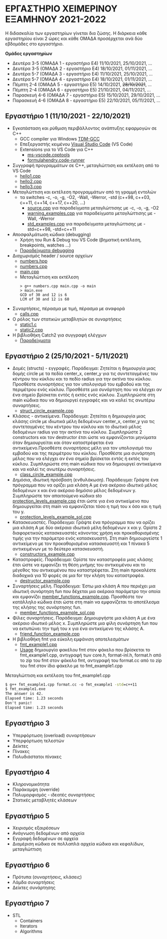 # ΕΡΓΑΣΤΗΡΙΟ ΧΕΙΜΕΡΙΝΟΥ ΕΞΑΜΗΝΟΥ 2021-2022

Η διδασκαλία των εργαστηρίων γίνεται δια ζώσης. Η διάρκεια κάθε εργαστηρίου είναι 2 ώρες και κάθε ΟΜΑΔΑ προσέρχεται ανά δύο εβδομάδες στο εργαστήριο. 

**Ομάδες εργαστηρίων**

* Δευτέρα 3-5 (ΟΜΑΔΑ 1 - εργαστήριο Ε4) 11/10/2021, 25/10/2021, ...
* Δευτέρα 3-5 (ΟΜΑΔΑ 2 - εργαστήριο Ε4) 18/10/2021, 01/11/2021, ...
* Δευτέρα 5-7 (ΟΜΑΔΑ 3 - εργαστήριο Ε4) 11/10/2021, 25/10/2021, ...
* Δευτέρα 5-7 (ΟΜΑΔΑ 4 - εργαστήριο Ε4) 18/10/2021, 01/11/2021, ...
* Πέμπτη 2-4 (ΟΜΑΔΑ 5 - εργαστήριο Ε5)  14/10/2021, ~~28/10/2021~~, ...
* Πέμπτη 2-4 (ΟΜΑΔΑ 6 - εργαστήριο Ε5) 21/10/2021, 04/11/2021, ...
* Παρασκευή 4-6 (ΟΜΑΔΑ 7 - εργαστήριο Ε5) 15/10/2021, 29/10/2021, ...
* Παρασκευή 4-6 (ΟΜΑΔΑ 8 - εργαστήριο Ε5) 22/10/2021, 05/11/2021, ...

## Εργαστήριο 1 (11/10/2021 - 22/10/2021)

* Εγκατάσταση και ρύθμιση περιβάλλοντος ανάπτυξης εφαρμογών σε C++
  * GCC compiler για Windows [TDM-GCC](https://jmeubank.github.io/tdm-gcc/)
  * Επεξεργαστής κειμένου [Visual Studio Code](https://code.visualstudio.com/) (VS Code)
  * Extensions για το VS Code για C++
    * [ms-vscode.cpptools](https://marketplace.visualstudio.com/items?itemName=ms-vscode.cpptools)
    * [formulahendry.code-runner](https://marketplace.visualstudio.com/items?itemName=formulahendry.code-runner)
* Συγγραφή προγραμμάτων σε C++, μεταγλώττιση και εκτέλεση από το VS Code
  * [hello1.cpp](./../cpp_playground/ex001/hello1.cpp)
  * [hello2.cpp](./../cpp_playground/ex001/hello2.cpp)
  * [hello3.cpp](./../cpp_playground/ex001/hello3.cpp)
* Μεταγλώττιση και εκτέλεση προγραμμάτων από τη γραμμή εντολών
  * τα switches -c, -o, -g, -O2, -Wall, -Werror, -std (c++98, c++03, c++11, c++14, c++17, c++20, ...)
    * [source.cpp](./lab01/source.cpp) για παραδείγματα μεταγλώττισης με -c, -o, -g, -O2
    * [warning_examples.cpp](./lab01/warning_examples.cpp) για παραδείγματα μεταγλώττισης με -Wall, -Werror
    * [std_examples.cpp](./lab01/std_examples.cpp) για παραδείγματα μεταγλώττισης με -std=c++98, -std=c++11
* Αποσφαλμάτωση κώδικα (debugging)
  * Χρήση του Run & Debug του VS Code (βηματική εκτέλεση, breakpoints, watches ...)
  * [Παραδείγματα debugging](../various/DEBUG_EXAMPLES/README.md)
* Διαχωρισμός header / source αρχείων
  * [numbers.hpp](./../cpp_playground/ex110/numbers.hpp)
  * [numbers.cpp](./../cpp_playground/ex110/numbers.cpp)
  * [main.cpp](./../cpp_playground/ex110/main.cpp)
  * Μεταγλώττιση και εκτέλεση
    ```
    > g++ numbers.cpp main.cpp -o main
    > main.exe
    GCD of 30 and 12 is 6
    LCM of 30 and 12 is 60
    ```
* Συναρτήσεις, πέρασμα με τιμή, πέρασμα με αναφορά
  * [calls.cpp](./../cpp_playground/ex001/calls.cpp)
* Ο ρόλος των στατικών μεταβλητών σε συναρτήσεις
  * [static1.c](./../cpp_playground/ex013/static1.c)
  * [static2.cpp](./../cpp_playground/ex013/static2.cpp)
* Η βιβλιοθήκη Catch2 για συγγραφή ελέγχων
  * [Παραδείγματα](../catch2_examples/README.md) 

## Εργαστήριο 2 (25/10/2021 - 5/11/2021)

* Δομές (structs) - εγγραφές. Παράδειγμα: Ζητείται η δημιουργία μιας δομής circle με τα πεδία center_x, center_y για τις συντεταγμένες του κέντρου του κύκλου και το πεδίο radius για την ακτίνα του κύκλου. Προσθέστε συναρτήσεις για τον υπολογισμό του εμβαδού και της περιμέτρου ενός κύκλου. Προσθέστε μια συνάρτηση που να ελέγχει αν ένα σημείο βρίσκεται εντός ή εκτός ενός κύκλου. Συμπληρώστε στη main κώδικα που να δημιουργεί εγγραφές και να καλεί τις ανωτέρω συναρτήσεις.
  * [struct_circle_example.cpp](./lab02/struct_circle_example.cpp)
* Κλάσεις - αντικείμενα. Παράδειγμα: Ζητείται η δημιουργία μιας κλάσης circle με ιδιωτικά μέλη δεδομένων center_x, center_y για τις συντεταγμένες του κέντρου του κύκλου και το ιδιωτικό μέλος δεδομένων radius για την ακτίνα του κύκλου. Συμπληρώστε 2 constructors και τον destructor έτσι ώστε να εμφανίζονται μηνύματα όταν δημιουργείται και όταν καταστρέφεται ένα αντικείμενο.Προσθέστε συναρτήσεις μέλη για τον υπολογισμό του εμβαδού και της περιμέτρου του κύκλου. Προσθέστε μια συνάρτηση μέλος που να ελέγχει αν ένα σημείο βρίσκεται εντός ή εκτός του κύκλου. Συμπληρώστε στη main κώδικα που να δημιουργεί αντικείμενα και να καλεί τις ανωτέρω συναρτήσεις.
  * [class_circle_example.cpp](./lab02/class_circle_example.cpp)
* Δημόσια, ιδιωτική πρόσβαση (ενθυλάκωση). Παράδειγμα: Γράψτε ένα πρόγραμμα που να ορίζει μια κλάση Α με ένα ακέραιο ιδιωτικό μέλος δεδομένων x και ένα ακέραιο δημόσιο μέλος δεδομένων y. Συμπληρώστε τον απαιτούμενο κώδικα sto [protection_levels_example.cpp](./lab02/protection_levels_example.cpp) έτσι ώστε για ένα αντικείμενο που δημιουργείται στη main να εμφανίζεται τόσο η τιμή του x όσο και η τιμή του y.
  * [protection_levels_example_sol.cpp](./lab02/protection_levels_example_sol.cpp)
* Κατασκευαστές. Παράδειγμα: Γράψτε ένα πρόγραμμα που να ορίζει μια κλάση Α με δύο ακέραια ιδιωτικά μέλη δεδομένων x και y. Ορίστε 2 διαφορετικούς κατασκευαστές κάνοντας χρήση και προκαθορισμένης τιμής για την παράμετρο ενός κατασκευαστή. Στη main δημιουργείστε 1 αντικείμενο με τον προκαθορισμένο κατασκευαστή και 1 πίνακα 5 αντικειμένων με το δεύτερο κατασκευαστή.
  * [constructors_example.cpp](./lab02/constructors_example.cpp) 
* Καταστροφείς. Παράδειγμα: Ορίστε τον καταστροφέα μιας κλάσης έτσι ώστε να εμφανίζει τη θέση μνήμης του αντικειμένου και το μέγεθος του αντικειμένου που καταστρέφεται. Στη main προκαλέστε διαδοχικά για 10 φορές σε μια for την κλήση του καταστροφέα.
  * [destructor_example.cpp](./lab02/destructor_example.cpp)
* Συναρτήσεις μέλη. Παράδειγμα: Έστω μια κλάση Α που περιέχει μια ιδιωτική συνάρτηση fun που δέχεται μια ακέραια παράμετρο την οποία και εμφανίζει [member_functions_example.cpp](./lab02/member_functions_example.cpp). Προσθέστε τον κατάλληλο κώδικα έτσι ώστε στη main να εμφανίζεται το αποτέλεσμα της κλήσης της συνάρτησης fun.
  * [member_functions_example_sol.cpp](./lab02/member_functions_example_sol.cpp)
* Φίλες συναρτήσεις. Παράδειγμα: Δημιουργήστε μια κλάση Α με ένα ακέραιο ιδιωτικό μέλος x. Συμπληρώστε μια φίλη συνάρτηση fun που να εκτυπώνει την τιμή του x για ένα αντικείμενο της κλάσης Α.
  * [friend_function_example.cpp](./lab02/friend_function_example.cpp)
* Η βιβλιοθήκη fmt για εύκολη εμφάνιση αποτελεσμάτων
  * [fmt_example1.cpp](./lab02/fmt_example1.cpp)
  * [Usage](https://fmt.dev/latest/usage.html) δημιουργία φακέλου fmt στον φάκελο που βρίσκεται το fmt_example1.cpp, αντιγραφή των core.h, format-inl.h, format.h από το zip του fmt στον φάκελο fmt, αντιγραφή του format.cc από το zip του fmt στον ίδιο φάκελο με το fmt_example1.cpp 

Μεταγλώττιση και εκτέλεση του fmt_example1.cpp

```cmd
$ g++ fmt_example1.cpp format.cc -ο fmt_example1 -std=c++11
$ fmt_example1.exe
The answer is 42.
Elapsed time: 1.23 seconds
Don't panic!
Elapsed time: 1.23 seconds
```

## Εργαστήριο 3

* Υπερφόρτωση (overload) συναρτήσεων
* Υπερφόρτωση τελεστών
* Δείκτες
* Πίνακες
* Πολυδιάστατοι πίνακες

## Εργαστήριο 4

* Κληρονομικότητα
* Παράκαμψη (override)
* Πολυμορφισμός - ιδεατές συναρτήσεις
* Στατικές μεταβλητές κλάσεων

## Εργαστήριο 5

* Χειρισμός εξαιρέσεων
* Ανάγνωση δεδομένων από αρχεία 
* Εγγραφή δεδομένων σε αρχεία
* Διαμέριση κώδικα σε πολλαπλά αρχεία κώδικα και κεφαλίδων, μεταγλώττιση

## Εργαστήριο 6

* Πρότυπα (συναρτήσεις, κλάσεις)
* Λάμδα συναρτήσεις
* Δείκτες συνάρτησης

## Εργαστήριο 7

* STL
    * Containers
    * Iterators
    * Algorithms









